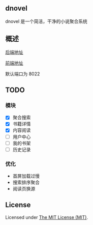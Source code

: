 dnovel
------------
dnovel 是一个简洁，干净的小说聚合系统

## 概述

[后端地址](https://github.com/dreamlu/donovel)

[前端地址]()

默认端口为 8022

## TODO

### 模块
- [x] 聚合搜索
- [x] 书籍详情
- [x] 内容阅读
- [ ] 用户中心
- [ ] 我的书架
- [ ] 历史记录

### 优化
- 首屏加载过慢
- 搜索排序聚合
- 阅读页换源

## License
Licensed under [The MIT License (MIT)](LICENSE).